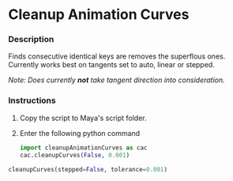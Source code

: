 # Cleanup Animation Curves

### Description

Finds consecutive identical keys are removes the superflous ones. Currently works best on tangents set to auto, linear or stepped.

_Note: Does currently **not** take tangent direction into consideration._

### Instructions

1. Copy the script to Maya's script folder.
2. Enter the following python command

    ``` python 
    import cleanupAnimationCurves as cac
    cac.cleanupCurves(False, 0.001)
    ```


``` python 
cleanupCurves(stepped=False, tolerance=0.001)
```